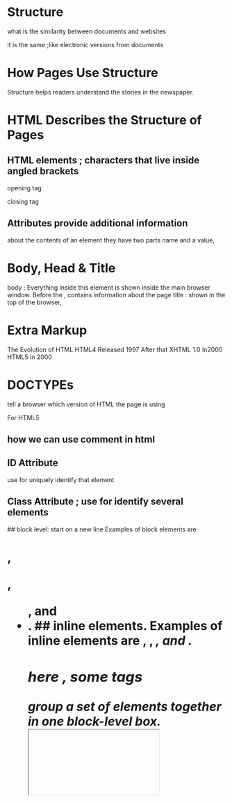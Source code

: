 # Structure
what is the similarity between documents and websites

it is the same ;like electronic versions from documents 

# How Pages Use Structure

Structure helps readers
understand the stories in the
newspaper.


# HTML Describes the Structure of Pages

## HTML elements ; characters that live inside angled brackets
opening tag <p>
closing tag </p>

## Attributes provide additional information
about the contents of an element
they have two parts 
name and a value,

# Body, Head & Title
body : Everything inside this element is
shown inside the main browser window.
Before the <body> , contains information about the page
title : shown in the top of the browser,

# Extra Markup
The Evolution of HTML
HTML4 Released 1997
After that XHTML 1.0 In2000
HTML5 in 2000

# DOCTYPEs
tell a browser which version of HTML the page is using
<!DOCTYPE html> For HTML5

## how we can use comment in html
<!-- comment goes here -->
## ID Attribute
use for uniquely identify that element
<p id="pullquote">

## Class Attribute  ; use for identify several elements
<p class="important">
## block level: start on a new line 
Examples of block elements are
<h1>, <p>, <ul>, and <li>.
## inline elements.
Examples of inline elements are
<a>, <b>, <em>, and <img>.

### here , some tags 
<div> group a set of elements together
in one block-level box.
<span>
<iframe> ; little window you can see another page


# Information About Your Page 
1. <meta> , inside the head containt info about page , does not have a closing tag , fpr SEO
<meta name="keywords"
content="installation, art, opinion" />

##Escape Characters 
its special Characters  like copyright or < or > ... etc 



# HTML Layout
1.<header>
2. <nav>
3. <article>
4. <Article>
5.<section>
6.<hgroup>
7.<figure> OR <figcaption>
8.<div>

## Old version 
Older browsers that do not understand HTML5
elements need to be told which elements are
block-level elements.

#Process & Design

Process& Design

you must understand the audience and infomation that looking for and organize it.

to know how is your Target audience , determine 

1. age
2.most of them are men or wmen ?
3.location 
4.average income
5.level of education
... etc.

after that ask your self; Why People Visit
YOUR Website , specfiy Key Motivations
and Specific Goals

your Visitors need some info. make it easy to find it 
and suggest another service or products may be she/he intersting in.


now lets talk about , why the visitor will came back tou your site?
It can often be helpful to set a
schedule for when a site will be
updated , this depand on information in your site 



Site Maps sketch for information on each page
you can make some thing more intersting more than other be design


Visual hierarchy best way to  helps users find what they are looking for.
by SIZE ,COLOR, Style ,image ,grouping Similarity


Designing Navigation  helps people find what are they looking for , it shoud be Concise,Clear ,Selective Context


<nav>contain the major navigational
blocks on the site such as the
primary site navigation. like links 

<article> a container for any section of a
page
<aside> if it inside an article contain informationn that is related to the
article
When it is out  contain informationn that is related to the
page 

<hgroup>;s to group together a
set of one or more <h1> through
<h6> elements so that they are
treated as one single heading.

<figure> , <div> ... etc 
4. Headers & Footers
2. 